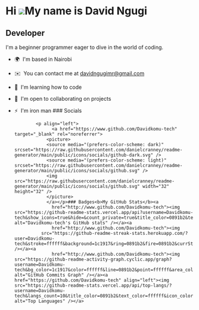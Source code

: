 Hi ![](https://user-images.githubusercontent.com/18350557/176309783-0785949b-9127-417c-8b55-ab5a4333674e.gif)My name is David Ngugi
===================================================================================================================================

Developer
---------

I'm a beginner programmer eager to dive in the world of coding.

*   🌍  I'm based in Nairobi
*   ✉️  You can contact me at [davidngugimr@gmail.com](mailto:davidngugimr@gmail.com)
*   🧠  I'm learning how to code
*   🤝  I'm open to collaborating on projects
*   ⚡  I'm iron man
                  ### Socials
                  
                  
                <p align="left">
                      <a href="https://www.github.com/Davidkomu-tech" target="_blank" rel="noreferrer">
                    <picture>
                    <source media="(prefers-color-scheme: dark)" srcset="https://raw.githubusercontent.com/danielcranney/readme-generator/main/public/icons/socials/github-dark.svg" />
                    <source media="(prefers-color-scheme: light)" srcset="https://raw.githubusercontent.com/danielcranney/readme-generator/main/public/icons/socials/github.svg" />
                    <img src="https://raw.githubusercontent.com/danielcranney/readme-generator/main/public/icons/socials/github.svg" width="32" height="32" />
                    </picture>
                    </a></p>### Badges<b>My GitHub Stats</b><a
                      href="http://www.github.com/Davidkomu-tech"><img src="https://github-readme-stats.vercel.app/api?username=Davidkomu-tech&show_icons=true&hide=&count_private=true&title_color=0891b2&text_color=ffffff&icon_color=0891b2&bg_color=1c1917&hide_border=true&show_icons=true" alt="Davidkomu-tech's GitHub stats" /></a><a
                      href="http://www.github.com/Davidkomu-tech"><img
                  src="https://github-readme-streak-stats.herokuapp.com/?user=Davidkomu-tech&stroke=ffffff&background=1c1917&ring=0891b2&fire=0891b2&currStreakNum=ffffff&currStreakLabel=0891b2&sideNums=ffffff&sideLabels=ffffff&dates=ffffff&hide_border=true" /></a><a
                      href="http://www.github.com/Davidkomu-tech"><img src="https://github-readme-activity-graph.cyclic.app/graph?username=Davidkomu-tech&bg_color=1c1917&color=ffffff&line=0891b2&point=ffffff&area_color=1c1917&area=true&hide_border=true&custom_title=GitHub%20Commits%20Graph" alt="GitHub Commits Graph" /></a><a href="https://github.com/Davidkomu-tech" align="left"><img src="https://github-readme-stats.vercel.app/api/top-langs/?username=Davidkomu-tech&langs_count=10&title_color=0891b2&text_color=ffffff&icon_color=0891b2&bg_color=1c1917&hide_border=true&locale=en&custom_title=Top%20%Languages" alt="Top Languages" /></a>
